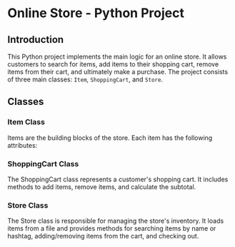 # Online Store - Python Project

## Introduction

This Python project implements the main logic for an online store. It allows customers to search for items, add items to their shopping cart, remove items from their cart, and ultimately make a purchase. The project consists of three main classes: `Item`, `ShoppingCart`, and `Store`.

## Classes
### Item Class
Items are the building blocks of the store. Each item has the following attributes:

### ShoppingCart Class
The ShoppingCart class represents a customer's shopping cart. It includes methods to add items, remove items, and calculate the subtotal.

### Store Class
The Store class is responsible for managing the store's inventory. It loads items from a file and provides methods for searching items by name or hashtag, adding/removing items from the cart, and checking out.

